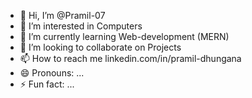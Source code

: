 - 👋 Hi, I’m @Pramil-07
- 👀 I’m interested in Computers
- 🌱 I’m currently learning Web-development (MERN)
- 💞️ I’m looking to collaborate on Projects
- 📫 How to reach me linkedin.com/in/pramil-dhungana
- 😄 Pronouns: ...
- ⚡ Fun fact: ...

<!---
Pramil-07/Pramil-07 is a ✨ special ✨ repository because its `README.md` (this file) appears on your GitHub profile.
You can click the Preview link to take a look at your changes.
--->
